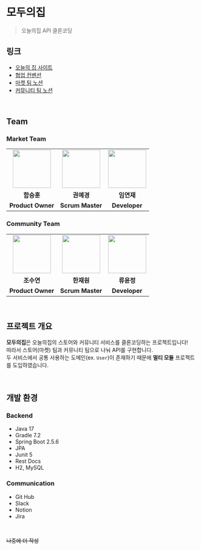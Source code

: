 # 모두의집
> 오늘의집 API 클론코딩

## 링크

- [오늘의 집 사이트](https://ohou.se/)
- [협업 컨벤션](https://github.com/prgrms-be-devcourse/BEDV1_OurHome/wiki/%ED%98%91%EC%97%85-%EC%BB%A8%EB%B2%A4%EC%85%98)
- [마켓 팀 노션](https://www.notion.so/backend-devcourse/ec2e3bf69e3d4d3e9abdf4dac99d91c2)
- [커뮤니티 팀 노션](https://www.notion.so/backend-devcourse/59754d5eb5ab4bc9a5053c0b009254e3)

<br>

## Team

### Market Team

<table>
  <tr>
    <td align="center"><a href="https://github.com/seung-hun-h"><img src="https://avatars.githubusercontent.com/u/60502370?v=4" width="100px" /></a></td>
    <td align="center"><a href="https://github.com/KwonYeKyeong"><img src="https://avatars.githubusercontent.com/u/65434196?v=4" width="100px" /></a></td>
    <td align="center"><a href="https://github.com/iyj6707"><img src="https://avatars.githubusercontent.com/u/34857550?v=4" width="100px" /></a></td>
  </tr>
  <tr>
    <td align="center"><b>함승훈</b></td>
    <td align="center"><b>권예경</b></td>
    <td align="center"><b>임연재</b></td>
  </tr>
  <tr>
    <td align="center"><b>Product Owner</b></td>
    <td align="center"><b>Scrum Master</b></td>
    <td align="center"><b>Developer</b></td>
  </tr>
</table>

### Community Team

<table>
  <tr>
    <td align="center"><a href="https://github.com/soo5717"><img src="https://avatars.githubusercontent.com/u/54765850?v=4" width="100px" /></a></td>
    <td align="center"><a href="https://github.com/hanjo8813"><img src="https://avatars.githubusercontent.com/u/71180414?v=4" width="100px" /></a></td>
    <td align="center"><a href="https://github.com/locodingve"><img src="https://avatars.githubusercontent.com/u/88185304?v=4" width="100px" /></a></td>
  </tr>
  <tr>
    <td align="center"><b>조수연</b></td>
    <td align="center"><b>한재원</b></td>
    <td align="center"><b>류윤정</b></td>
  </tr>
  <tr>
    <td align="center"><b>Product Owner</b></td>
    <td align="center"><b>Scrum Master</b></td>
    <td align="center"><b>Developer</b></td>
  </tr>
</table>

<br>

## 프로젝트 개요

**모두의집**은 오늘의집의 스토어와 커뮤니티 서비스를 클론코딩하는 프로젝트입니다!   
따라서 스토어(마켓) 팀과 커뮤니티 팀으로 나눠 API를 구현합니다.   
두 서비스에서 공통 사용하는 도메인(ex. `User`)이 존재하기 때문에 **멀티 모듈** 프로젝트를 도입하였습니다.

<br>

## 개발 환경

### Backend

- Java 17
- Gradle 7.2
- Spring Boot 2.5.6
- JPA
- Junit 5
- Rest Docs
- H2, MySQL

### Communication

- Git Hub
- Slack
- Notion
- Jira

<br>

~~나중에 더 작성~~
